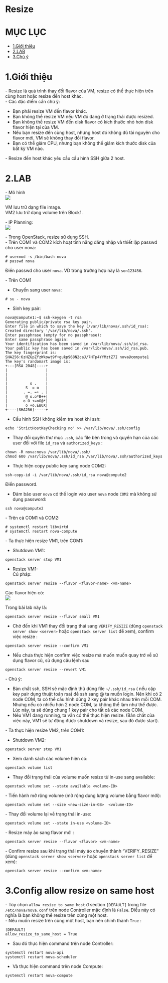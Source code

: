 # Resize

# MỤC LỤC
- [1.Giới thiệu](#1)
- [2.LAB](#2)
- [3.Chú ý](#3)

<a name="1"></a>
# 1.Giới thiệu
\- Resize là quá trình thay đổi flavor của VM, resize có thể thực hiện trên cùng host hoặc resize đến host khác.  
\- Các đặc điểm cần chú ý:  
- Bạn phải resize VM đến flavor khác.
- Bạn không thể resize VM nếu VM đó đang ở trạng thái được  resized.
- Bạn không thể resize VM đến disk flavor có kích thước nhỏ hơn disk flavor hiện tại của VM.
- Nếu bạn resize đến cùng host, nhưng host đó không đủ tài nguyên cho flavor mới, VM sẽ không thay đổi flavor.
- Bạn có thể giảm CPU, nhưng bạn không thể giảm kích thước disk của bất kỳ VM nào.

\- Resize đến host khác yêu cầu cấu hình SSH giữa 2 host.  

<a name="2"></a>
# 2.LAB
\- Mô hình  
<img src="../images/resize-1.png" />

VM lưu trữ dạng file image.  
VM2 lưu trữ dạng volume trên Block1.  

\- IP Planning:  
<img src="../images/resize-2.png" />

\- Trong OpenStack, resize sử dụng SSH.  
\- Trên COM1 và COM2 kích hoạt tính năng đăng nhập và thiết lập passwd cho user nova:  
```
# usermod -s /bin/bash nova
# passwd nova
```

Điền passwd cho user `nova`. VD trong trường hợp này là `son123456`.  

\- Trên COM1  
- Chuyển sang user `nova`:  
```
# su - nova
```

- Sinh key pair:  
```
nova@compute1:~$ ssh-keygen -t rsa
Generating public/private rsa key pair.
Enter file in which to save the key (/var/lib/nova/.ssh/id_rsa): 
Created directory '/var/lib/nova/.ssh'.
Enter passphrase (empty for no passphrase): 
Enter same passphrase again: 
Your identification has been saved in /var/lib/nova/.ssh/id_rsa.
Your public key has been saved in /var/lib/nova/.ssh/id_rsa.pub.
The key fingerprint is:
SHA256:6zHZGpZfzWkowt9f+gukp968N2caJ/7HTp4YYMztZ7I nova@compute1
The key's randomart image is:
+---[RSA 2048]----+
|                 |
|                 |
|                 |
|          o .    |
|        S  = o   |
|       . =. =+ . |
|        @ o.o*B++|
|       o O +=oO@*|
|        o +o.EBOX|
+----[SHA256]-----+
```

- Cấu hình SSH không kiểm tra host khi ssh:  
```
echo 'StrictHostKeyChecking no' >> /var/lib/nova/.ssh/config
```

- Thay đổi quyền thư mục `.ssh`, các file bên trong và quyền hạn của các user đối với file `id_rsa` và `authorized_keys` :  
```
chown -R nova:nova /var/lib/nova/.ssh/
chmod 600 /var/lib/nova/.ssh/id_rsa /var/lib/nova/.ssh/authorized_keys
```

- Thực hiện copy public key sang node COM2:  
```
ssh-copy-id -i /var/lib/nova/.ssh/id_rsa nova@compute2
```

Điển password.  

- Đảm bảo user `nova` có thể login vào user `nova` node `COM2` mà không sử dụng password:  
```
ssh nova@compute2
```

\- Trên cả COM1 và COM2:  
```
# systemctl restart libvirtd
# systemctl restart nova-compute
```

\- Ta thực hiện resize VM1, trên COM1:  
- Shutdown VM1:  
```
openstack server stop VM1
```

- Resize VM1:  
Cú pháp:  
```
openstack server resize --flavor <flavor-name> <vm-name>
```

Các flavor hiện có:  
<img src="../images/resize-3.png" />

Trong bài lab này là:  
```
openstack server resize --flavor small VM1
```

- Chờ đến khi VM1 thay đổi trạng thái sang `VERIFY_RESIZE` (dùng `openstack server show <server>` hoặc `openstack server list` để xem), confirm việc resize :  
```
openstack server resize --confirm VM1
```

- Nếu chưa thực hiện confirm việc resize mà muốn  muốn quay trở về sử dụng flavor cũ, sử dụng câu lệnh sau  
```
openstack server resize --revert VM1
```

\- Chú ý:  
- Bản chất ssh, SSH sẽ mặc định thử dùng file `~/.ssh/id_rsa` ( nếu cặp key pair dụng thuật toán rsa) để ssh sang <user>@<hostname> ta muốn login. Nên khi có 2 node COM, ta có thể cấu hình dùng 2 key pair khác nhau trên mỗi COM.
Nhưng nếu có nhiều hơn 2 node COM, ta không thể làm như thế được. Lúc này, ta sẽ dùng chung 1 key pair cho tất cả các node COM.
- Nếu VM1 đang running, ta vẫn có thể thực hiện resize. (Bản chất của việc này, VM1 sẽ tự động được shutdown và resize, sau đó được start).

\- Ta thực hiện resize VM2, trên COM1:  
- Shutdown VM2:  
```
openstack server stop VM1
```

- Xem danh sách các volume hiện có:  
```
openstack volume list
```

- Thay đổi trạng thái của volume muốn resize từ in-use sang available:  
```
openstack volume set --state available <volume-ID>
```

\- Tiến hành mở rộng volume (mở rộng dung lượng volume bằng flavor mới):  
```
openstack volume set --size <new-size-in-GB>  <volume-ID> 
```

\- Thay đổi volume lại về trạng thái in-use:  
```
openstack volume set --state in-use <volume-ID>
```

\- Resize máy ảo sang flavor mới :  
```
openstack server resize --flavor <flavor> <vm-name>
```

\- Confirm resize sau khi trạng thái máy ảo chuyển thành “VERIFY_RESIZE” (dùng `openstack server show <server>` hoặc `openstack server list` để xem):  
```
openstack server resize --confirm <vm-name>
```

<a name="3"></a>
# 3.Config allow resize on same host
\- Tùy chọn `allow_resize_to_same_host` ở section `[DEFAULT]` trong file `/etc/nova/nova.conf` trên node Controller mặc định là `False`. Điều này có nghĩa là bạn không thể resize trên cùng một host.  
\- Nếu muốn resize trên cùng một host, bạn nên chỉnh thành `True` :  
```
[DEFAULT]
allow_resize_to_same_host = True
```

- Sau đó thực hiện command trên node Controller:  
```
systemctl restart nova-api
systemctl restart nova-scheduler
```

- Và thực hiện command trên node Compute:  
```
systemctl restart nova-compute
```













